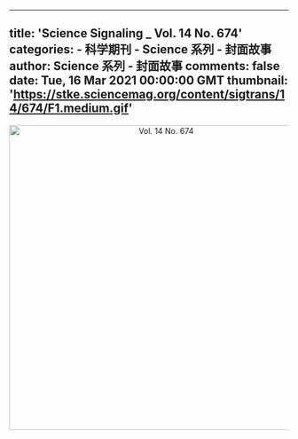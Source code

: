 
---
title: 'Science Signaling _ Vol. 14 No. 674'
categories: 
    - 科学期刊
    - Science 系列 - 封面故事
author: Science 系列 - 封面故事
comments: false
date: Tue, 16 Mar 2021 00:00:00 GMT
thumbnail: 'https://stke.sciencemag.org/content/sigtrans/14/674/F1.medium.gif'
---

<div>   
<div align="center"><img src="https://stke.sciencemag.org/content/sigtrans/14/674/F1.medium.gif" alt="Vol. 14 No. 674" width="550" height="auto" referrerpolicy="no-referrer"></div>  
</div>
            